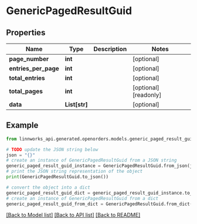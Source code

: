 # GenericPagedResultGuid


## Properties

Name | Type | Description | Notes
------------ | ------------- | ------------- | -------------
**page_number** | **int** |  | [optional] 
**entries_per_page** | **int** |  | [optional] 
**total_entries** | **int** |  | [optional] 
**total_pages** | **int** |  | [optional] [readonly] 
**data** | **List[str]** |  | [optional] 

## Example

```python
from linnworks_api.generated.openorders.models.generic_paged_result_guid import GenericPagedResultGuid

# TODO update the JSON string below
json = "{}"
# create an instance of GenericPagedResultGuid from a JSON string
generic_paged_result_guid_instance = GenericPagedResultGuid.from_json(json)
# print the JSON string representation of the object
print(GenericPagedResultGuid.to_json())

# convert the object into a dict
generic_paged_result_guid_dict = generic_paged_result_guid_instance.to_dict()
# create an instance of GenericPagedResultGuid from a dict
generic_paged_result_guid_from_dict = GenericPagedResultGuid.from_dict(generic_paged_result_guid_dict)
```
[[Back to Model list]](../README.md#documentation-for-models) [[Back to API list]](../README.md#documentation-for-api-endpoints) [[Back to README]](../README.md)


